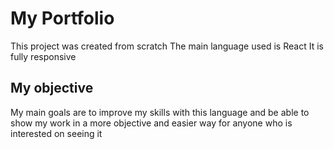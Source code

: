 # My Portfolio
This project was created from scratch
The main language used is React
It is fully responsive

## My objective
My main goals are to improve my skills with this language and be able to show my work in a more objective and easier way for anyone who is interested on seeing it
